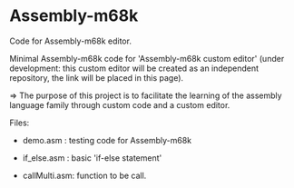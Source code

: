 # Assembly-m68k
Code for Assembly-m68k editor.

Minimal Assembly-m68k code for 'Assembly-m68k custom editor' (under development: this custom editor will be created as an independent repository, the link will be placed in this page).

=> The purpose of this project is to facilitate the learning of the assembly language family through custom code and a custom editor.

Files:

- demo.asm : testing code for Assembly-m68k

- if_else.asm :  basic 'if-else statement'

- callMulti.asm: function to be call.


